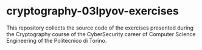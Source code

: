 # cryptography-03lpyov-exercises

This repository collects the source code of the exercises presented during the Cryptography course of the CyberSecurity career of Computer Science Engineering of the Politecnico di Torino.


